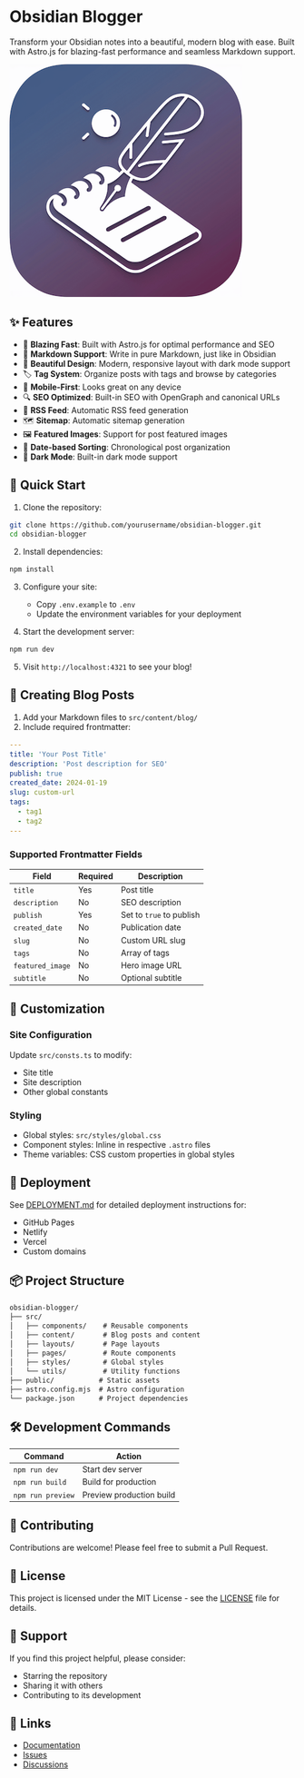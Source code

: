 # Obsidian Blogger

Transform your Obsidian notes into a beautiful, modern blog with ease. Built with Astro.js for blazing-fast performance and seamless Markdown support.

![Obsidian Blogger](public/icon.png)

## ✨ Features

- 🚀 **Blazing Fast**: Built with Astro.js for optimal performance and SEO
- 📝 **Markdown Support**: Write in pure Markdown, just like in Obsidian
- 🎨 **Beautiful Design**: Modern, responsive layout with dark mode support
- 🏷️ **Tag System**: Organize posts with tags and browse by categories
- 📱 **Mobile-First**: Looks great on any device
- 🔍 **SEO Optimized**: Built-in SEO with OpenGraph and canonical URLs
- 📰 **RSS Feed**: Automatic RSS feed generation
- 🗺️ **Sitemap**: Automatic sitemap generation
- 🖼️ **Featured Images**: Support for post featured images
- 📅 **Date-based Sorting**: Chronological post organization
- 🌙 **Dark Mode**: Built-in dark mode support

## 🚀 Quick Start

1. Clone the repository:
```bash
git clone https://github.com/yourusername/obsidian-blogger.git
cd obsidian-blogger
```

2. Install dependencies:
```bash
npm install
```

3. Configure your site:
   - Copy `.env.example` to `.env`
   - Update the environment variables for your deployment

4. Start the development server:
```bash
npm run dev
```

5. Visit `http://localhost:4321` to see your blog!

## 📝 Creating Blog Posts

1. Add your Markdown files to `src/content/blog/`
2. Include required frontmatter:
```yaml
---
title: 'Your Post Title'
description: 'Post description for SEO'
publish: true
created_date: 2024-01-19
slug: custom-url
tags:
  - tag1
  - tag2
---
```

### Supported Frontmatter Fields

| Field | Required | Description |
|-------|----------|-------------|
| `title` | Yes | Post title |
| `description` | No | SEO description |
| `publish` | Yes | Set to `true` to publish |
| `created_date` | No | Publication date |
| `slug` | No | Custom URL slug |
| `tags` | No | Array of tags |
| `featured_image` | No | Hero image URL |
| `subtitle` | No | Optional subtitle |


## 🎨 Customization

### Site Configuration

Update `src/consts.ts` to modify:
- Site title
- Site description
- Other global constants

### Styling

- Global styles: `src/styles/global.css`
- Component styles: Inline in respective `.astro` files
- Theme variables: CSS custom properties in global styles

## 🚀 Deployment

See [DEPLOYMENT.md](DEPLOYMENT.md) for detailed deployment instructions for:
- GitHub Pages
- Netlify
- Vercel
- Custom domains

## 📦 Project Structure

```
obsidian-blogger/
├── src/
│   ├── components/    # Reusable components
│   ├── content/       # Blog posts and content
│   ├── layouts/       # Page layouts
│   ├── pages/         # Route components
│   ├── styles/        # Global styles
│   └── utils/         # Utility functions
├── public/           # Static assets
├── astro.config.mjs  # Astro configuration
└── package.json      # Project dependencies
```

## 🛠️ Development Commands

| Command | Action |
|---------|--------|
| `npm run dev` | Start dev server |
| `npm run build` | Build for production |
| `npm run preview` | Preview production build |

## 🤝 Contributing

Contributions are welcome! Please feel free to submit a Pull Request.

## 📄 License

This project is licensed under the MIT License - see the [LICENSE](LICENSE) file for details.

## 💖 Support

If you find this project helpful, please consider:
- Starring the repository
- Sharing it with others
- Contributing to its development

## 🔗 Links

- [Documentation](https://github.com/yourusername/obsidian-blogger/wiki)
- [Issues](https://github.com/yourusername/obsidian-blogger/issues)
- [Discussions](https://github.com/yourusername/obsidian-blogger/discussions)
